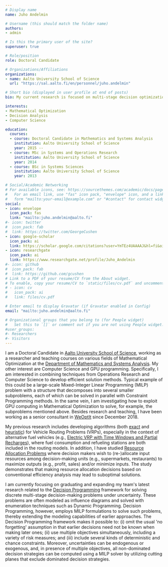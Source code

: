 ```yaml
---
# Display name
name: Juho Andelmin

# Username (this should match the folder name)
authors:
- admin

# Is this the primary user of the site?
superuser: true

# Role/position
role: Doctoral Candidate

# Organizations/Affiliations
organizations:
- name: Aalto University School of Science
  url: "https://sal.aalto.fi/en/personnel/juho.andelmin"

# Short bio (displayed in user profile at end of posts)
bio: My current research is focused on multi-stage decision optimization under uncertainty.

interests:
- Mathematical Optimization
- Decision Analysis
- Computer Science

education:
  courses:
  - course: Doctoral Candidate in Mathematics and Systems Analysis
    institution: Aalto University School of Science
    year: 2015 --
  - course: MSc in Systems and Operations Research
    institution: Aalto University School of Science
    year: 2014
  - course: BSc in Systems Sciences
    institution: Aalto University School of Science 
    year: 2013

# Social/Academic Networking
# For available icons, see: https://sourcethemes.com/academic/docs/page-builder/#icons
#   For an email link, use "fas" icon pack, "envelope" icon, and a link in the
#   form "mailto:your-email@example.com" or "#contact" for contact widget.
social:
- icon: envelope
  icon_pack: fas
  link: "mailto:juho.andelmin@aalto.fi"
#- icon: twitter
#  icon_pack: fab
#  link: https://twitter.com/GeorgeCushen
- icon: google-scholar
  icon_pack: ai
  link: https://scholar.google.com/citations?user=YmTEz4UAAAAJ&hl=fi&oi=ao
- icon: researchgate
  icon_pack: ai
  link: https://www.researchgate.net/profile/Juho_Andelmin
#- icon: github
#  icon_pack: fab
#  link: https://github.com/gcushen
# Link to a PDF of your resume/CV from the About widget.
# To enable, copy your resume/CV to `static/files/cv.pdf` and uncomment the lines below.
# - icon: cv
#   icon_pack: ai
#   link: files/cv.pdf

# Enter email to display Gravatar (if Gravatar enabled in Config)
email: "mailto:juho.andelmin@aalto.fi"

# Organizational groups that you belong to (for People widget)
#   Set this to `[]` or comment out if you are not using People widget.
#user_groups:
#- Researchers
#- Visitors
---
```


I am a Doctoral Candidate in [Aalto University School of Science](https://www.aalto.fi/en/school-of-science), working as a researcher and teaching courses on various fields of Mathematical Optimization at the [Department of Mathematics and Systems Analysis](https://math.aalto.fi/en/). My other interest are Computer Science and GPU programming. Specifically, I am interested in combining techniques from Operations Research and Computer Science to develop efficient solution methods. Typical example of this could be a large-scale Mixed-Integer Linear Programming (MILP) problem with a structure that decomposes into several smaller subproblems, each of which can be solved in parallel with Constraint Programming methods. In the same vein, I am investigating how to exploit GPU computing in Mathematical Optimization to solve, for example, the subproblems mentioned above. Besides research and teaching, I have been working as a senior consultant in [WeOptIt](https://weoptit.com/) since December 2018. 

My previous research includes developing algorithms (both [exact](https://doi.org/10.1287/trsc.2016.0734) and [heuristic](https://doi.org/10.1016/j.cor.2019.04.018)) for Vehicle Routing Problems (VRPs), especially in the context of alternative fuel vehicles (e.g., [Electric VRP with Time Windows and Partial Recharges](https://sal.aalto.fi/files/personnel/juho.andelmin/tand14_public.pdf)), where fuel consumption and refueling stations are both included in the routing models. In addition, I have studied [Resource Allocation Problems](https://doi.org/10.1016/j.ejor.2020.03.031) where decision makers wish to (re-)allocate input resources among decision-making units (e.g., supermarkets, restaurants) to maximize outputs (e.g., profit, sales) and/or minimize inputs. The study demonstrates that making resource allocation decisions based on conventional efficiency analysis may lead to suboptimal solutions. 

I am currently focusing on graduating and expanding my team's latest research related to the [Decision Programming](https://arxiv.org/pdf/1910.09196.pdf) framework for solving discrete multi-stage decision-making problems under uncertainty. These problems are often modeled as influence diagrams and solved with enumeration techniques such as Dynamic Programming. Decision Programming, however, employs MILP formulations to solve such problems, thereby extending the modeling capabilities of earlier approaches. The Decision Programming framework makes it possible to: (i) omit the usual 'no forgetting' assumption in that earlier decisions need not be known when making later ones; (ii) use multiple objectives simultaneously, including a variety of risk measures; and (iii) include several kinds of deterministic and chance constraints. Moreover, uncertainties can be endogenous or exogenous, and, in presence of multiple objectives, all non-dominated decision strategies can be computed using a MILP solver by utilizing cutting planes that exclude dominated decision strategies.
